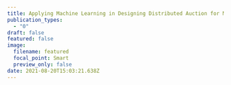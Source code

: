 ```yaml
---
title: Applying Machine Learning in Designing Distributed Auction for Multi-agent Task Allocation with Budget Constraints
publication_types:
  - "0"
draft: false
featured: false
image:
  filename: featured
  focal_point: Smart
  preview_only: false
date: 2021-08-20T15:03:21.638Z
---
```

